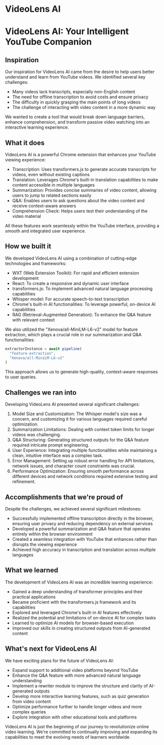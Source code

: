 # VideoLens AI

# VideoLens AI: Your Intelligent YouTube Companion

## Inspiration

Our inspiration for VideoLens AI came from the desire to help users better understand and learn from YouTube videos. We identified several key challenges:

- Many videos lack transcripts, especially non-English content
- The need for offline transcription to avoid costs and ensure privacy
- The difficulty in quickly grasping the main points of long videos
- The challenge of interacting with video content in a more dynamic way


We wanted to create a tool that would break down language barriers, enhance comprehension, and transform passive video watching into an interactive learning experience.

## What it does

VideoLens AI is a powerful Chrome extension that enhances your YouTube viewing experience:

- Transcription: Uses transformers.js to generate accurate transcripts for videos, even without existing captions
- Translation: Leverages Chrome's built-in translation capabilities to make content accessible in multiple languages
- Summarization: Provides concise summaries of video content, allowing users to jump to related sections easily
- Q&A: Enables users to ask questions about the video content and receive context-aware answers
- Comprehension Check: Helps users test their understanding of the video material


All these features work seamlessly within the YouTube interface, providing a smooth and integrated user experience.

## How we built it

We developed VideoLens AI using a combination of cutting-edge technologies and frameworks:

- WXT (Web Extension Toolkit): For rapid and efficient extension development
- React: To create a responsive and dynamic user interface
- transformers.js: To implement advanced natural language processing capabilities
- Whisper model: For accurate speech-to-text transcription
- Chrome's built-in AI functionalities: To leverage powerful, on-device AI capabilities
- RAG (Retrieval-Augmented Generation): To enhance the Q&A feature with relevant context


We also utilized the "Xenova/all-MiniLM-L6-v2" model for feature extraction, which plays a crucial role in our summarization and Q&A functionalities:

```javascript
extractorInstance = await pipeline(
  "feature-extraction",
  "Xenova/all-MiniLM-L6-v2"
)
```

This approach allows us to generate high-quality, context-aware responses to user queries.

## Challenges we ran into

Developing VideoLens AI presented several significant challenges:

1. Model Size and Customization: The Whisper model's size was a concern, and customizing it for various languages required careful optimization.
2. Summarization Limitations: Dealing with context token limits for longer videos was challenging.
3. Q&A Structuring: Generating structured outputs for the Q&A feature required intricate prompt engineering.
4. User Experience: Integrating multiple functionalities while maintaining a clean, intuitive interface was a complex task.
5. Error Management: Setting up robust error handling for API limitations, network issues, and character count constraints was crucial.
6. Performance Optimization: Ensuring smooth performance across different devices and network conditions required extensive testing and refinement.


## Accomplishments that we're proud of

Despite the challenges, we achieved several significant milestones:

- Successfully implemented offline transcription directly in the browser, ensuring user privacy and reducing dependency on external services
- Developed a powerful summarization and Q&A feature that operates entirely within the browser environment
- Created a seamless integration with YouTube that enhances rather than disrupts the viewing experience
- Achieved high accuracy in transcription and translation across multiple languages


## What we learned

The development of VideoLens AI was an incredible learning experience:

- Gained a deep understanding of transformer principles and their practical applications
- Became proficient with the transformers.js framework and its capabilities
- Explored and leveraged Chrome's built-in AI features effectively
- Realized the potential and limitations of on-device AI for complex tasks
- Learned to optimize AI models for browser-based execution
- Improved our skills in creating structured outputs from AI-generated content


## What's next for VideoLens AI

We have exciting plans for the future of VideoLens AI:

- Expand support to additional video platforms beyond YouTube
- Enhance the Q&A feature with more advanced natural language understanding
- Implement a rewriter module to improve the structure and clarity of AI-generated outputs
- Develop more interactive learning features, such as quiz generation from video content
- Optimize performance further to handle longer videos and more complex queries
- Explore integration with other educational tools and platforms


VideoLens AI is just the beginning of our journey to revolutionize online video learning. We're committed to continually improving and expanding its capabilities to meet the evolving needs of learners worldwide.

